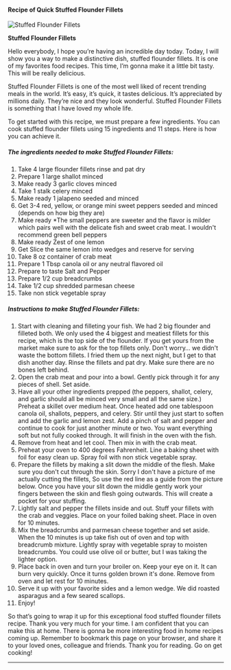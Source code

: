             

#### Recipe of Quick Stuffed Flounder Fillets

![Stuffed Flounder Fillets](https://img-global.cpcdn.com/recipes/e8a50c246a5fded8/751x532cq70/stuffed-flounder-fillets-recipe-main-photo.jpg)

**Stuffed Flounder Fillets**

Hello everybody, I hope you’re having an incredible day today. Today, I will show you a way to make a distinctive dish, stuffed flounder fillets. It is one of my favorites food recipes. This time, I’m gonna make it a little bit tasty. This will be really delicious.

Stuffed Flounder Fillets is one of the most well liked of recent trending meals in the world. It’s easy, it’s quick, it tastes delicious. It’s appreciated by millions daily. They’re nice and they look wonderful. Stuffed Flounder Fillets is something that I have loved my whole life.

To get started with this recipe, we must prepare a few ingredients. You can cook stuffed flounder fillets using 15 ingredients and 11 steps. Here is how you can achieve it.

##### The ingredients needed to make Stuffed Flounder Fillets:

1.  Take 4 large flounder fillets rinse and pat dry
2.  Prepare 1 large shallot minced
3.  Make ready 3 garlic cloves minced
4.  Take 1 stalk celery minced
5.  Make ready 1 jalapeno seeded and minced
6.  Get 3-4 red, yellow, or orange mini sweet peppers seeded and minced (depends on how big they are)
7.  Make ready \*The small peppers are sweeter and the flavor is milder which pairs well with the delicate fish and sweet crab meat. I wouldn't recommend green bell peppers
8.  Make ready Zest of one lemon
9.  Get Slice the same lemon into wedges and reserve for serving
10.  Take 8 oz container of crab meat
11.  Prepare 1 Tbsp canola oil or any neutral flavored oil
12.  Prepare to taste Salt and Pepper
13.  Prepare 1/2 cup breadcrumbs
14.  Take 1/2 cup shredded parmesan cheese
15.  Take non stick vegetable spray

##### Instructions to make Stuffed Flounder Fillets:

1.  Start with cleaning and filleting your fish. We had 2 big flounder and filleted both. We only used the 4 biggest and meatiest fillets for this recipe, which is the top side of the flounder. If you get yours from the market make sure to ask for the top fillets only. Don't worry… we didn't waste the bottom fillets. I fried them up the next night, but I get to that dish another day. Rinse the fillets and pat dry. Make sure there are no bones left behind.
2.  Open the crab meat and pour into a bowl. Gently pick through it for any pieces of shell. Set aside.
3.  Have all your other ingredients prepped (the peppers, shallot, celery, and garlic should all be minced very small and all the same size.) Preheat a skillet over medium heat. Once heated add one tablespoon canola oil, shallots, peppers, and celery. Stir until they just start to soften and add the garlic and lemon zest. Add a pinch of salt and pepper and continue to cook for just another minute or two. You want everything soft but not fully cooked through. It will finish in the oven with the fish.
4.  Remove from heat and let cool. Then mix in with the crab meat.
5.  Preheat your oven to 400 degrees Fahrenheit. Line a baking sheet with foil for easy clean up. Spray foil with non stick vegetable spray.
6.  Prepare the fillets by making a slit down the middle of the flesh. Make sure you don't cut through the skin. Sorry I don't have a picture of me actually cutting the fillets, So use the red line as a guide from the picture below. Once you have your slit down the middle gently work your fingers between the skin and flesh going outwards. This will create a pocket for your stuffing.
7.  Lightly salt and pepper the fillets inside and out. Stuff your fillets with the crab and veggies. Place on your foiled baking sheet. Place in oven for 10 minutes.
8.  Mix the breadcrumbs and parmesan cheese together and set aside. When the 10 minutes is up take fish out of oven and top with breadcrumb mixture. Lightly spray with vegetable spray to moisten breadcrumbs. You could use olive oil or butter, but I was taking the lighter option.
9.  Place back in oven and turn your broiler on. Keep your eye on it. It can burn very quickly. Once it turns golden brown it's done. Remove from oven and let rest for 10 minutes.
10.  Serve it up with your favorite sides and a lemon wedge. We did roasted asparagus and a few seared scallops.
11.  Enjoy!

So that’s going to wrap it up for this exceptional food stuffed flounder fillets recipe. Thank you very much for your time. I am confident that you can make this at home. There is gonna be more interesting food in home recipes coming up. Remember to bookmark this page on your browser, and share it to your loved ones, colleague and friends. Thank you for reading. Go on get cooking!

* * *